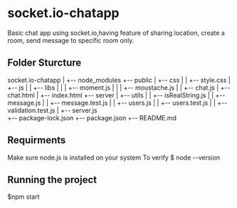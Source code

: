 # socket.io-chatapp
Basic chat app using socket.io,having feature of sharing location, create a room, send message to specific room only.

## Folder Sturcture 
socket.io-chatapp
 |
 +-- node_modules
 +-- public
 |  +-- css 
 |  |   +-- style.css
 |  +-- js 
 |  |   +-- libs
 |  |   |   +-- moment.js
 |  |   |   +-- moustache.js
 |  |   +-- chat.js
 |  +-- chat.html
 |  +-- index.html
 +-- server
 |  +-- utils
 |  |   +-- isRealString.js
 |  |   +-- message.js
 |  |   +-- message.test.js
 |  |   +-- users.js
 |  |   +-- users.test.js
 |  |   +-- validation.test.js
 |  +-- server.js  
 +-- package-lock.json
 +-- package.json
 +-- README.md
 
## Requirments
Make sure node.js is installed on your system
To verify 
  $ node --version

## Running the project
  $npm start


